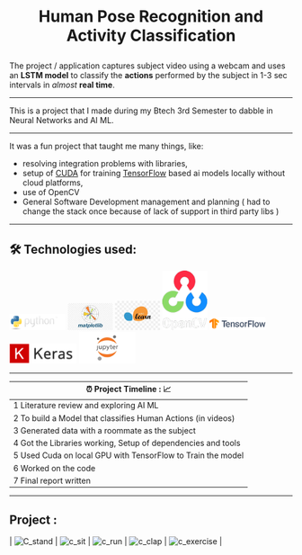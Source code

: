 
# <p align="center"> Human Pose Recognition and Activity Classification  </p>

The project / application captures subject video using a webcam and uses an **LSTM model** to classify the **actions** performed by the subject in 1-3 sec intervals in _almost_ **real time**.
___

This is a project that I made during my Btech 3rd Semester to dabble in Neural Networks and AI ML. 
___

It was a fun project that taught me many things, like: 
- resolving integration problems with libraries, 
- setup of [CUDA](https://developer.nvidia.com/cuda-zone) for training [TensorFlow](https://www.tensorflow.org/) based ai models locally without cloud platforms,
- use of OpenCV 
- General Software Development management and planning ( had to change the stack once because of lack of support in third party libs )

___

## 🛠️ Technologies used:
<div class="row">
 <a href="https://www.python.org/"><img src="/images_as_icons/python.png" alt="Python" style="width:100px;"></a>
 <a href="https://matplotlib.org/"><img src="/images_as_icons/matplotlib.jpeg" alt="MatplotLib" style="width:80px;"></a>
 <a href="https://scikit-learn.org/stable/"><img src="/images_as_icons/scikitlearn.jpeg" alt="Scikit-Learn" style="width:80px;"></a>
 <a href="https://opencv.org/"><img src="/images_as_icons/opencv.png" alt="OpenCV" style="width:80px;"></a>
 <a href="https://www.tensorflow.org/"><img src="/images_as_icons/tensorflow.png.png" alt="Tensorflow" style="width:100px;"></a>
 <a href="https://keras.io/"><img src="/images_as_icons/keras.png" alt="Keras" style="width:120px;"></a>
 <a href="https://jupyter.org/"><img src="/images_as_icons/jupyter.jpeg" alt="Jupyter" style="width:100px;"></a>
</div>

----

| ⏰ Project Timeline : 📈 |
| -------- |
| 1 Literature review and exploring AI ML | 
| 2 To build a Model that classifies Human Actions (in videos)    | 
| 3 Generated data with a roommate as the subject    |
| 4 Got the Libraries working, Setup of dependencies and tools   |
| 5 Used Cuda on local GPU with TensorFlow to Train the model   |
| 6 Worked on the code |
| 7 Final report written |

----

 ## Project :
| ![C_stand](https://github.com/user-attachments/assets/9bc74b60-4160-47de-b5c3-b3274c74f4dd) | ![c_sit](https://github.com/user-attachments/assets/b9ca0961-9927-4c8c-b53b-65b256939afa) | ![c_run](https://github.com/user-attachments/assets/a10fc7db-659a-47e8-87a0-b280998cbe10) | ![c_clap](https://github.com/user-attachments/assets/73d63f4b-212b-45d9-b0d6-5044c85bc0d0) | ![c_exercise](https://github.com/user-attachments/assets/3ac83415-a28f-48d7-a066-da7d6f2769ce) |







    




